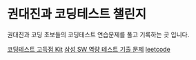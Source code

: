 권대진과 코딩테스트 챌린지
======================

권대진과 코딩 초보들의 코딩테스트 연습문제를 풀고 기록하는 곳 입니다.

[코딩테스트 고득점 Kit](https://school.programmers.co.kr/learn/challenges?tab=algorithm_practice_kit)
[삼성 SW 역량 테스트 기출 문제](https://www.acmicpc.net/workbook/view/1152)
[leetcode](https://leetcode.com/problemset/all/)
